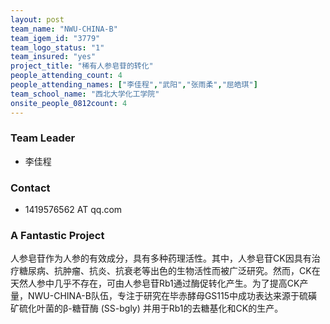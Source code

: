 ```yaml
---
layout: post
team_name: "NWU-CHINA-B"
team_igem_id: "3779"
team_logo_status: "1"
team_insured: "yes"
project_title: "稀有人参皂苷的转化"
people_attending_count: 4
people_attending_names: ["李佳程","武阳","张雨柔","屈皓琪"]
team_school_name: "西北大学化工学院"
onsite_people_0812count: 4
---
```



### Team Leader
* 李佳程

### Contact
* 1419576562 AT qq.com

### A Fantastic Project

人参皂苷作为人参的有效成分，具有多种药理活性。其中，人参皂苷CK因具有治疗糖尿病、抗肿瘤、抗炎、抗衰老等出色的生物活性而被广泛研究。然而，CK在天然人参中几乎不存在，可由人参皂苷Rb1通过酶促转化产生。为了提高CK产量，NWU-CHINA-B队伍，专注于研究在毕赤酵母GS115中成功表达来源于硫磺矿硫化叶菌的β-糖苷酶 (SS-bgly) 并用于Rb1的去糖基化和CK的生产。
